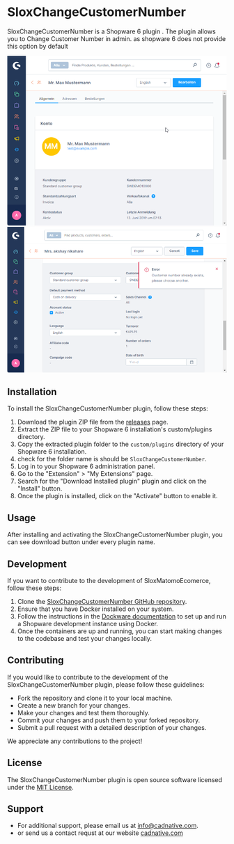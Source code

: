 # SloxChangeCustomerNumber

SloxChangeCustomerNumber is a Shopware 6 plugin . The plugin allows you to Change Customer Number in admin. as shopware 6 does not provide this option by default 

<img src="./_preview/SloxChangeCustomerNumber_previwe3.gif" >
<img src="./_preview/SloxChangeCustomerNumber_previwe2.png" >


## Installation

To install the SloxChangeCustomerNumber plugin, follow these steps:

1. Download the plugin ZIP file from the [releases](https://github.com/akshaynikhare/SloxChangeCustomerNumber/releases) page.
2. Extract the ZIP file to your Shopware 6 installation's custom/plugins directory.
3. Copy the extracted plugin folder to the `custom/plugins` directory of your Shopware 6 installation.
4. check for the folder name is should be `SloxChangeCustomerNumber`.
5. Log in to your Shopware 6 administration panel.
6. Go to the "Extension" >  "My Extensions" page.
7. Search for the "Download Installed plugin" plugin and click on the "Install" button.
8. Once the plugin is installed, click on the "Activate" button to enable it.

## Usage

After installing and activating the SloxChangeCustomerNumber plugin, you can see  download button under every plugin name.

## Development
If you want to contribute to the development of SloxMatomoEcomerce, follow these steps:

1. Clone the [SloxChangeCustomerNumber GitHub repository](https://github.com/akshaynikhare/sloxChangeCustomerNumber).
2. Ensure that you have Docker installed on your system.
3. Follow the instructions in the [Dockware documentation](https://docs.dockware.io/setup/docker-setup) to set up and run a Shopware development instance using Docker.
4. Once the containers are up and running, you can start making changes to the codebase and test your changes locally.


## Contributing

If you would like to contribute to the development of the SloxChangeCustomerNumber plugin, please follow these guidelines:

- Fork the repository and clone it to your local machine.
- Create a new branch for your changes.
- Make your changes and test them thoroughly.
- Commit your changes and push them to your forked repository.
- Submit a pull request with a detailed description of your changes.

We appreciate any contributions to the project!

## License

The SloxChangeCustomerNumber plugin is open source software licensed under the [MIT License](LICENSE).


## Support 
 
- For additional support, please email us at [info@cadnative.com](mailto:info@cadnative.com).
- or send us a contact requst at our website [cadnative.com](https://cadnative.com/contact/)